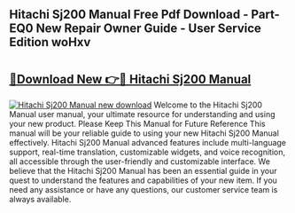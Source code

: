 ## Hitachi Sj200 Manual Free Pdf Download - Part-EQ0 New Repair Owner Guide - User Service Edition woHxv

# <h2><a href="http://bc34922.oget.top/?id=Hitachi+Sj200+Manual">🔗Download New 👉🔴 Hitachi Sj200 Manual</a></h2>

[![Hitachi Sj200 Manual new download](https://i.imgur.com/5g1atiW.png)](http://bc34922.oget.top/?id=Hitachi+Sj200+Manual)
Welcome to the Hitachi Sj200 Manual user manual, your ultimate resource for understanding and using your new product. Please Keep This Manual for Future Reference This manual will be your reliable guide to using your new Hitachi Sj200 Manual effectively. Hitachi Sj200 Manual advanced features include multi-language support, real-time translation, customizable widgets, and voice recognition, all accessible through the user-friendly and customizable interface. We believe that the Hitachi Sj200 Manual has been an essential guide in your quest to understand the features and capabilities of your new item. If you need any assistance or have any questions, our customer service team is always available.
